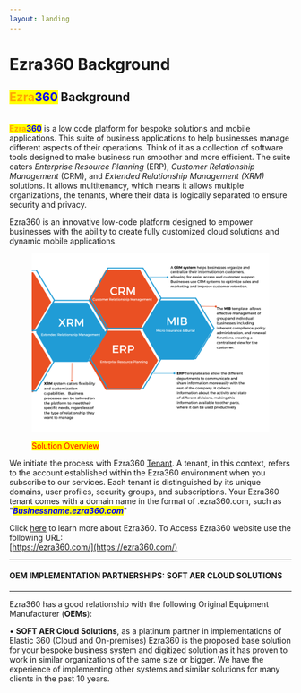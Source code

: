 ```yaml
---
layout: landing
---
```


# Ezra360 Background

## <mark style="color:orange;">Ezra</mark><mark style="color:blue;">360</mark> Background

\
<mark style="color:orange;">**Ezra**</mark><mark style="color:blue;">**360**</mark> is a low code platform for bespoke solutions and mobile applications. This suite of business applications to help businesses manage different aspects of their operations. Think of it as a collection of software tools designed to make business run smoother and more efficient. The suite caters _Enterprise Resource Planning_ (ERP), _Customer Relationship Management_ (CRM), and _Extended Relationship Management (XRM)_ solutions. It allows multitenancy, which means it allows multiple organizations, the tenants, where their data is logically separated to ensure security and privacy.

Ezra360 is an innovative low-code platform designed to empower businesses with the ability to create fully customized cloud solutions and dynamic mobile applications.

<figure><img src="../../.gitbook/assets/Colorful Hexagon Chart Diagram Instagram Post 1 (1).png" alt=""><figcaption><p><mark style="color:red;">Solution Overview</mark></p></figcaption></figure>

We initiate the process with Ezra360 [Tenant](../../use-cases/tenants/). A tenant, in this context, refers to the account established within the Ezra360 environment when you subscribe to our services. Each tenant is distinguished by its unique domains, user profiles, security groups, and subscriptions. Your Ezra360 tenant comes with a domain name in the format of .ezra360.com, such as "_<mark style="color:blue;">**Businessname.ezra360.com**</mark>_"

Click [here](https://ezra360.com/about/) to learn more about Ezra360. To Access Ezra360 website use the following URL:\
[https://ezra360.com/](https://ezra360.com/)

***

#### &#x20;                        OEM IMPLEMENTATION PARTNERSHIPS: SOFT AER CLOUD SOLUTIONS

***

&#x20;Ezra360 has a good relationship with the following Original Equipment Manufacturer (**OEMs**):&#x20;

&#x20;• **SOFT AER Cloud Solutions**, as a platinum partner in implementations of Elastic 360 (Cloud and On-premises) Ezra360 is the proposed base solution for your bespoke business system and digitized solution as it has proven to work in similar organizations of the same size or bigger. We have the experience of implementing other systems and similar solutions for many clients in the past 10 years.&#x20;
